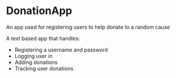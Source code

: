 # DonationApp
An app used for registering users to help donate to a random cause

A text based app that handles:
- Registering a username and password
- Logging user in
- Adding donations
- Tracking user donations
